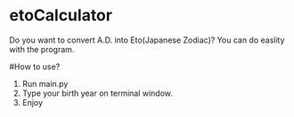 # etoCalculator
Do you want to convert A.D. into Eto(Japanese Zodiac)?
You can do easlity with the program.

#How to use?
1. Run main.py
2. Type your birth year on terminal window.
3. Enjoy
